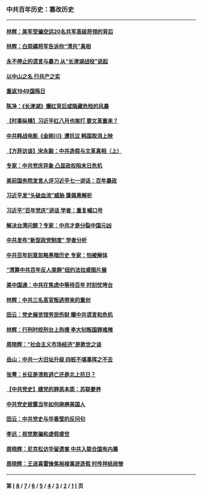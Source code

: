 ### 中共百年历史：篡改历史
---
#### [林辉：美军受骗空运20名共军高级将领的背后](../../pages/nf1176115/n14052185.md?08200430) 
#### [林辉：白崇禧将军告诉你“清共”真相](../../pages/nf1176115/n14044216.md?08200430) 
#### [永不停止的谎言与暴力 从“长津湖战役”说起](../../pages/nf1176115/n13494094.md?08200430) 
#### [以中山之名 行共产之实](../../pages/nf1176115/n13346437.md?08200430) 
#### [重返1949国殇日](../../pages/nf1176115/n13346372.md?08200430) 
#### [陈净：《长津湖》爆红背后或隐藏危险的风暴](../../pages/nf1176115/n13314364.md?08200430) 
#### [【时事纵横】习近平红八月也挨打 要文革重来？](../../pages/nf1176115/n13231393.md?08200430) 
#### [中共韩战电影《金刚川》遭抗议 韩国取消上映](../../pages/nf1176115/n13219114.md?08200430) 
#### [【方菲访谈】宋永毅：中共造假与文革真相（上）](../../pages/nf1176115/n13200760.md?08200430) 
#### [专家：中共党庆异象 凸显政权陷末日危机](../../pages/nf1176115/n13067084.md?08200430) 
#### [美前国务院发言人评习近平七一讲话：百年暴政](../../pages/nf1176115/n13066986.md?08200430) 
#### [习近平发“头破血流”威胁 蓬佩奥解析](../../pages/nf1176115/n13063604.md?08200430) 
#### [习近平“百年党庆”讲话 学者：重复喊口号](../../pages/nf1176115/n13061411.md?08200430) 
#### [解决台湾问题？专家：中共才是分裂中国元凶](../../pages/nf1176115/n13060811.md?08200430) 
#### [中共发布“新型政党制度” 学者分析](../../pages/nf1176115/n13056354.md?08200430) 
#### [中共百年刻意忽略黑暗历史 专家：怕被解体](../../pages/nf1176115/n13056056.md?08200430) 
#### [“清算中共百年反人类罪”纽约法拉盛图片展](../../pages/nf1176115/n13052220.md?08200430) 
#### [美中国通：中共在焦虑中等待百年 时刻忧垮台](../../pages/nf1176115/n13048820.md?08200430) 
#### [林辉：中共三名高官叛逃带来的重创](../../pages/nf1176115/n13035206.md?08200430) 
#### [田云：党史展览馆劳民伤财 曝中共谎言和危机](../../pages/nf1176115/n13033900.md?08200430) 
#### [林辉：行刑时绞刑台上热搜 李大钊叛国罪难掩](../../pages/nf1176115/n13031965.md?08200430) 
#### [周晓辉：“社会主义市场经济”是欺世之谈](../../pages/nf1176115/n13024090.md?08200430) 
#### [岳山：中共一大旧址升级 四桩不堪事挥之不去](../../pages/nf1176115/n13021697.md?08200430) 
#### [张菁：长征是溃败逃亡还是北上抗日？](../../pages/nf1176115/n13020585.md?08200430) 
#### [【中共党史】建党的罪恶本质：苏联豢养](../../pages/nf1176115/n13011888.md?08200430) 
#### [中共党史披露当年如何麻痹美国人](../../pages/nf1176115/n12966400.md?08200430) 
#### [田云：中共党史与华春莹的反问句](../../pages/nf1176115/n12765178.md?08200430) 
#### [李远：视觉欺骗和虚假盛世](../../pages/nf1176115/n12993376.md?08200430) 
#### [周晓辉：尼克松访华留遗害 中共入联合国有内幕](../../pages/nf1176115/n12991422.md?08200430) 
#### [周晓辉：王进喜雷锋焦裕禄事迹造假 时传祥结局惨](../../pages/nf1176115/n12985497.md?08200430) 

---
#### 第 [ [8](./8.md?08200430) / [7](./7.md?08200430) / [6](./6.md?08200430) / [5](./5.md?08200430) / [4](./4.md?08200430) / [3](./3.md?08200430) / [2](./2.md?08200430) / [1](./1.md?08200430) ] 页
